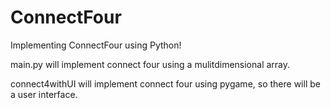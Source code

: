 # ConnectFour
Implementing ConnectFour using Python!

main.py will implement connect four using a mulitdimensional array.

connect4withUI will implement connect four using pygame, so there will be a user interface. 
